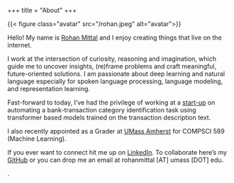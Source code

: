 +++
title = "About"
+++

<!-- ## About Me -->

<!-- ![ROhan](/rohan.jpeg) -->

{{< figure class="avatar" src="/rohan.jpeg" alt="avatar">}}

Hello! My name is [Rohan Mittal](https://github.com/rohanmittal73) and I enjoy creating things that live on the internet. 

I work at the intersection of curiosity, reasoning and imagination, which guide me to uncover insights, (re)frame problems and craft meaningful, future-oriented solutions. I am passionate about deep learning and natural language especially for spoken language processing, language modeling, and representation learning.

Fast-forward to today, I’ve had the privilege of working at a [start-up](https://www.roostify.com/) on automating a bank-transaction category identification task using transformer based models trained on the transaction description text.

I also recently appointed as a Grader at [UMass Amherst](https://www.umass.edu/) for COMPSCI 589 (Machine Learning).

If you ever want to connect hit me up on [LinkedIn](https://www.linkedin.com/in/rohan73/). To collaborate here’s my [GitHub](https://github.com/rohanmittal73) or you can drop me an email at rohanmittal [AT] umass [DOT] edu.

.

<!-- ## Research Interest

Lorem ipsum dolor sit amet, consectetur adipiscing elit. Aliquam finibus ipsum
ac erat aliquam dapibus. Vestibulum vehicula placerat ex, a consectetur odio
pharetra quis[^1]. Mauris id urna ante.

Fusce pharetra diam ac nisi aliquet, velegestas ex iaculis. Pellentesque
laoreet cursus tellus sed pellentesque. Praesent a rhoncus elit[^2]. Nunc
ipsum nisl, consequat sit amet pretium quis, gravida id ipsum. -->


<!-- ## Professional Experience

**Roostify** (June - Aug 2022) \
Engineering Intern 
- Automating a bank-transaction category identification task using transformer based models trained on the transaction description text. Framework: Pytorch, HuggingFace - Transformers
- Creating visualisation reports and dashboards using SQL and LookML for gaining insights into mortgage underwriting conditions data

## Publications

In chronological order:
1. Mishra, P., & Mittal, R. (2021). NeuralNERE: Neural Named Entity Relationship Extraction for End-to-End Climate Change Knowledge Graph Construction. In Tackling Climate Change with Machine Learning Workshop at ICML.
2. Jain, S., Mittal, R., Jain, A., & Sinha, A. (2019, September). An efficient framework for monitoring tree cover in an area through aerial images. In Applications of machine learning (Vol. 11139, pp. 327-333). SPIE.
3. Jain, S., Mittal, R., Mishra, P., & Sinha, A. (2019, September). Road network mapping from aerial images. In Applications of Machine Learning (Vol. 11139, pp. 321-326). SPIE. -->

<!-- ## Typography

This is a [link](http://google.com). Something *italics* and something **bold**.

Here is a table:

Year | Award | Category
-----|-------|--------
2014 | Emmy  | Won Outstanding Lead Actor in a miniseries or a movie
2015 | BAFTA | Nominated for Best Leading Actor for Sherlock
2014 | Satellite | Won Best Actor miniseries or television film

Here is a horizontal rule:

---

Here is a blockquote:

> To a great mind, nothing is little

Here is a `code` block:

```python
def is_elementary():
  return True
```

## References

* Foo Bar: Head of Department, Placeholder Names, Lorem
* John Doe: Associate Professor, Department of Computer Science, Ipsum

[^1]: This is the first footnote.
[^2]: This is the second footnote. -->
